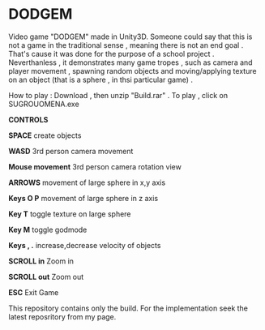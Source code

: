 # DODGEM

Video game "DODGEM" made in Unity3D.
Someone could say that this is not a game in the traditional sense , meaning there is not an end goal . That's cause it was done for the purpose of a school project . Neverthanless , it demonstrates many game tropes , such as camera and player movement , spawning random objects and moving/applying texture on an object (that is a sphere , in thsi particular game) .

How to play : Download , then unzip "Build.rar" . To play , click on SUGROUOMENA.exe 





**CONTROLS**


**SPACE**			           		 create objects 

**WASD**	 			         		 3rd person camera movement 

**Mouse movement**		   		 3rd person camera rotation view 

**ARROWS**			         		 movement of large sphere in x,y axis 

**Keys Ο P**			      		movement of large sphere in z axis

**Key T**			          toggle texture on large sphere

**Key M** 				        toggle godmode 

**Keys , .**			        increase,decrease velocity of objects 

**SCROLL in** 			      Zoom in 

**SCROLL out**			      Zoom out 

**ESC**				          	Exit Game

This repository contains only the build. For the implementation seek the latest reposritory from my page.

